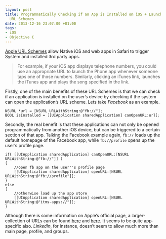 ```yaml
---
layout: post
title: Programmatically Checking if an App is Installed on iOS + Launching Apps via
  URL Schemes
date: 2013-12-16 23:07:00 +01:00
tags:
- iOS
- Objective C
---
```

[Apple URL Schemes](https://developer.apple.com/library/content/featuredarticles/iPhoneURLScheme_Reference/Introduction/Introduction.html) allow Native iOS and web apps in Safari to trigger System and installed 3rd party apps.

> For example, if your iOS app displays telephone numbers, you could use an appropriate URL to launch the Phone app whenever someone taps one of those numbers. Similarly, clicking an iTunes link, launches the iTunes app and plays the song specified in the link.

Firstly, one of the main benefits of these URL Schemes is that we can check if an application is installed on the user’s device by checking if the system can open the application’s URL scheme. Lets take *Facebook* as an example.

```objc
NSURL *url = [NSURL URLWithString:@"fb://"];
BOOL isInstalled = [[UIApplication sharedApplication] canOpenURL:url];
```

Secondly, the real benefit is that these applications can not only be opened programmatically from another iOS device, but can be triggered to a certain section of that app. Talking the Facebook example again, ```fb://``` loads up the default homepage of the Facebook app, while ```fb://profile``` opens up the user’s profile page.

```objc
if( [[UIApplication sharedApplication] canOpenURL:[NSURL URLWithString:@"fb://"]] )
{
    //open fb app on the user''s profile page
    [[UIApplication sharedApplication] openURL:[NSURL URLWithString:@"fb://profile"]];
}
else
{
    //otherwise load up the app store
    [[UIApplication sharedApplication] openURL:[NSURL URLWithString:@"itms-apps://"]];
}
```

Although there is some information on Apple’s official page, a larger-collection of URLs can be found [here](http://www.handleopenurl.com/scheme) and [here](http://wiki.akosma.com/IPhone_URL_Schemes). It seems to be quite app-specific also. *LinkedIn*, for instance, doesn’t seem to allow much more than main page, profile, and groups.
